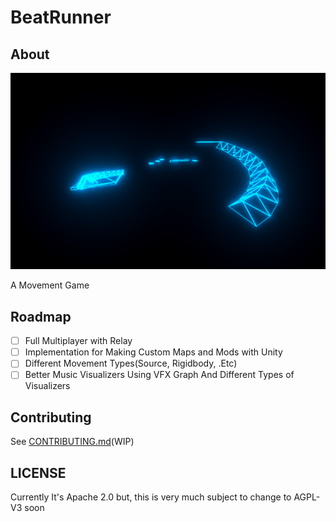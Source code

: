 # BeatRunner

## About

![Screenshot](Files/Screenshots/2024-12-09_22-01.png)

A Movement Game

## Roadmap

- [ ] Full Multiplayer with Relay
- [ ] Implementation for Making Custom Maps and Mods with Unity
- [ ] Different Movement Types(Source, Rigidbody, .Etc)
- [ ] Better Music Visualizers Using VFX Graph And Different Types of Visualizers

## Contributing

See [CONTRIBUTING.md](./CONTRIBUTING.md)(WIP)

## LICENSE
Currently It's Apache 2.0 but, this is very much subject to change to AGPL-V3 soon